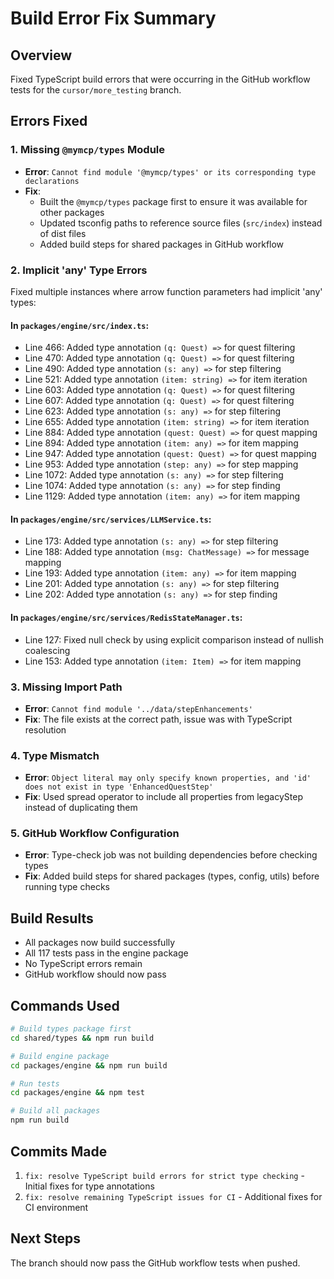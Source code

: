 # Build Error Fix Summary

## Overview
Fixed TypeScript build errors that were occurring in the GitHub workflow tests for the `cursor/more_testing` branch.

## Errors Fixed

### 1. Missing `@mymcp/types` Module
- **Error**: `Cannot find module '@mymcp/types' or its corresponding type declarations`
- **Fix**: 
  - Built the `@mymcp/types` package first to ensure it was available for other packages
  - Updated tsconfig paths to reference source files (`src/index`) instead of dist files
  - Added build steps for shared packages in GitHub workflow

### 2. Implicit 'any' Type Errors
Fixed multiple instances where arrow function parameters had implicit 'any' types:

#### In `packages/engine/src/index.ts`:
- Line 466: Added type annotation `(q: Quest) =>` for quest filtering
- Line 470: Added type annotation `(q: Quest) =>` for quest filtering  
- Line 490: Added type annotation `(s: any) =>` for step filtering
- Line 521: Added type annotation `(item: string) =>` for item iteration
- Line 603: Added type annotation `(q: Quest) =>` for quest filtering
- Line 607: Added type annotation `(q: Quest) =>` for quest filtering
- Line 623: Added type annotation `(s: any) =>` for step filtering
- Line 655: Added type annotation `(item: string) =>` for item iteration
- Line 884: Added type annotation `(quest: Quest) =>` for quest mapping
- Line 894: Added type annotation `(item: any) =>` for item mapping
- Line 947: Added type annotation `(quest: Quest) =>` for quest mapping
- Line 953: Added type annotation `(step: any) =>` for step mapping
- Line 1072: Added type annotation `(s: any) =>` for step filtering
- Line 1074: Added type annotation `(s: any) =>` for step finding
- Line 1129: Added type annotation `(item: any) =>` for item mapping

#### In `packages/engine/src/services/LLMService.ts`:
- Line 173: Added type annotation `(s: any) =>` for step filtering
- Line 188: Added type annotation `(msg: ChatMessage) =>` for message mapping
- Line 193: Added type annotation `(item: any) =>` for item mapping
- Line 201: Added type annotation `(s: any) =>` for step filtering
- Line 202: Added type annotation `(s: any) =>` for step finding

#### In `packages/engine/src/services/RedisStateManager.ts`:
- Line 127: Fixed null check by using explicit comparison instead of nullish coalescing
- Line 153: Added type annotation `(item: Item) =>` for item mapping

### 3. Missing Import Path
- **Error**: `Cannot find module '../data/stepEnhancements'`
- **Fix**: The file exists at the correct path, issue was with TypeScript resolution

### 4. Type Mismatch
- **Error**: `Object literal may only specify known properties, and 'id' does not exist in type 'EnhancedQuestStep'`
- **Fix**: Used spread operator to include all properties from legacyStep instead of duplicating them

### 5. GitHub Workflow Configuration
- **Error**: Type-check job was not building dependencies before checking types
- **Fix**: Added build steps for shared packages (types, config, utils) before running type checks

## Build Results
- All packages now build successfully
- All 117 tests pass in the engine package
- No TypeScript errors remain
- GitHub workflow should now pass

## Commands Used
```bash
# Build types package first
cd shared/types && npm run build

# Build engine package
cd packages/engine && npm run build

# Run tests
cd packages/engine && npm test

# Build all packages
npm run build
```

## Commits Made
1. `fix: resolve TypeScript build errors for strict type checking` - Initial fixes for type annotations
2. `fix: resolve remaining TypeScript issues for CI` - Additional fixes for CI environment

## Next Steps
The branch should now pass the GitHub workflow tests when pushed. 
